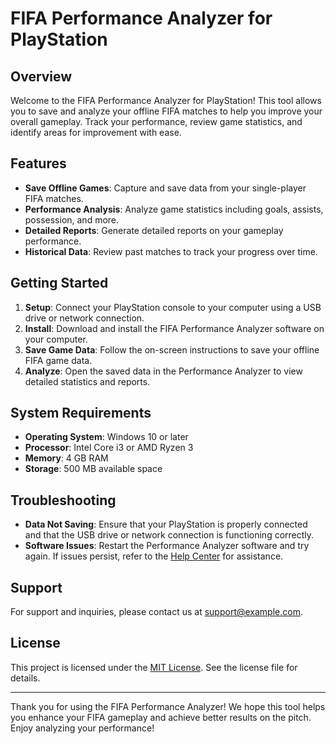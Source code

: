 # FIFA Performance Analyzer for PlayStation

## Overview

Welcome to the FIFA Performance Analyzer for PlayStation! This tool allows you to save and analyze your offline FIFA matches to help you improve your overall gameplay. Track your performance, review game statistics, and identify areas for improvement with ease.

## Features

- **Save Offline Games**: Capture and save data from your single-player FIFA matches.
- **Performance Analysis**: Analyze game statistics including goals, assists, possession, and more.
- **Detailed Reports**: Generate detailed reports on your gameplay performance.
- **Historical Data**: Review past matches to track your progress over time.

## Getting Started

1. **Setup**: Connect your PlayStation console to your computer using a USB drive or network connection.
2. **Install**: Download and install the FIFA Performance Analyzer software on your computer.
3. **Save Game Data**: Follow the on-screen instructions to save your offline FIFA game data.
4. **Analyze**: Open the saved data in the Performance Analyzer to view detailed statistics and reports.

## System Requirements

- **Operating System**: Windows 10 or later
- **Processor**: Intel Core i3 or AMD Ryzen 3
- **Memory**: 4 GB RAM
- **Storage**: 500 MB available space

## Troubleshooting

- **Data Not Saving**: Ensure that your PlayStation is properly connected and that the USB drive or network connection is functioning correctly.
- **Software Issues**: Restart the Performance Analyzer software and try again. If issues persist, refer to the [Help Center](nduguiskarioti@gmail.com) for assistance.

## Support

For support and inquiries, please contact us at support@example.com.

## License

This project is licensed under the [MIT License](LICENSE). See the license file for details.

---

Thank you for using the FIFA Performance Analyzer! We hope this tool helps you enhance your FIFA gameplay and achieve better results on the pitch. Enjoy analyzing your performance!
